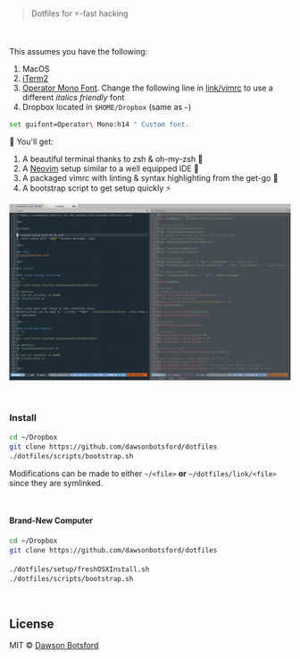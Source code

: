 > Dotfiles for ⚡️-fast hacking

<br>

This assumes you have the following:

1. MacOS
2. [iTerm2](https://www.iterm2.com/)
3. [Operator Mono Font](https://www.typography.com/blog/introducing-operator). Change the following line in [link/vimrc](link/vimrc) to use a different *italics friendly* font
4. Dropbox located in `$HOME/Dropbox` (same as `~`)

```sh
set guifont=Operator\ Mono:h14 " Custom font.
```

🎁 You'll get:

1. A beautiful terminal thanks to zsh & oh-my-zsh 💁
2. A [Neovim](https://neovim.io/) setup similar to a well equipped IDE 💅
3. A packaged vimrc with linting & syntax highlighting from the get-go 🎨
4. A bootstrap script to get setup quickly ⚡️

![demo](img/demo.png)

<br>

### Install

```sh
cd ~/Dropbox
git clone https://github.com/dawsonbotsford/dotfiles
./dotfiles/scripts/bootstrap.sh
```

Modifications can be made to either `~/<file>` **or** `~/dotfiles/link/<file>` since they are symlinked.

<br>

#### Brand-New Computer
```sh
cd ~/Dropbox
git clone https://github.com/dawsonbotsford/dotfiles

./dotfiles/setup/freshOSXInstall.sh
./dotfiles/scripts/bootstrap.sh
```

<br>

## License

MIT © [Dawson Botsford](https://dawsbot.com)
